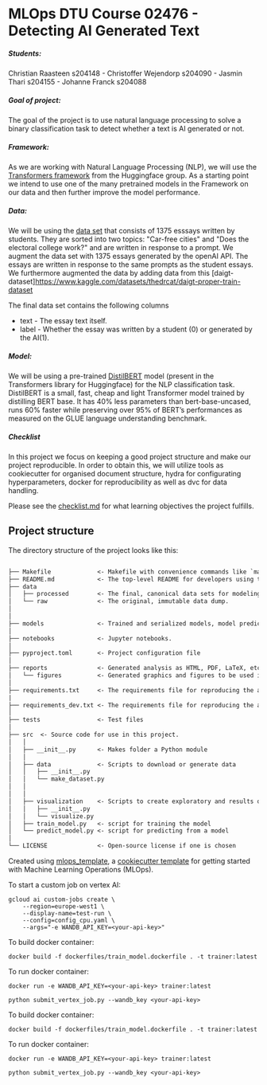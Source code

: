 # MLOps DTU Course 02476 - Detecting AI Generated Text 

##### Students: 
Christian Raasteen s204148 - Christoffer Wejendorp s204090 - Jasmin Thari s204155 - Johanne Franck s204088

##### Goal of project: 
The goal of the project is to use natural language processing to solve a binary classification task to detect whether a text is AI generated or not.

##### Framework: 
As we are working with Natural Language Processing (NLP), we will use the [Transformers framework](https://github.com/huggingface/transformers) from the Huggingface group. As a starting point we intend to use one of the many pretrained models in the Framework on our data and then further improve the model performance.

##### Data: 
We will be using the [data set](https://www.kaggle.com/competitions/llm-detect-ai-generated-text/data) that consists of 1375 esssays written by students. They are sorted into two topics: "Car-free cities" and "Does the electoral college work?" and are written in response to a prompt. 
We augment the data set with 1375 essays generated by the openAI API. The essays are written in response to the same prompts as the student essays. We furthermore augmented the data by adding data from this [daigt-dataset]<https://www.kaggle.com/datasets/thedrcat/daigt-proper-train-dataset>

The final data set contains the following columns
* text - The essay text itself.
* label - Whether the essay was written by a student (0) or generated by the AI(1).

##### Model: 
We will be using a pre-trained [DistilBERT](https://huggingface.co/docs/transformers/model_doc/distilbert) model (present in the Transformers library for Huggingface) for the NLP classification task. DistilBERT is a small, fast, cheap and light Transformer model trained by distilling BERT base. It has 40% less parameters than bert-base-uncased, runs 60% faster while preserving over 95% of BERT’s performances as measured on the GLUE language understanding benchmark.

##### Checklist
In this project we focus on keeping a good project structure and make our project reproducible. In order to obtain this, we will utilize tools as cookiecutter for organised document structure, hydra for configurating hyperparameters, docker for reproducibility as well as dvc for data handling.  

Please see the [checklist.md](https://github.com/ChrisRawstone/Detecting_AI_Generated_Text/blob/develop/checklist.md) for what learning objectives the project fulfills. 

## Project structure

The directory structure of the project looks like this:

```txt

├── Makefile             <- Makefile with convenience commands like `make data` or `make train`
├── README.md            <- The top-level README for developers using this project.
├── data
│   ├── processed        <- The final, canonical data sets for modeling.
│   └── raw              <- The original, immutable data dump.
│
│
├── models               <- Trained and serialized models, model predictions, or model summaries
│
├── notebooks            <- Jupyter notebooks.
│
├── pyproject.toml       <- Project configuration file
│
├── reports              <- Generated analysis as HTML, PDF, LaTeX, etc.
│   └── figures          <- Generated graphics and figures to be used in reporting
│
├── requirements.txt     <- The requirements file for reproducing the analysis environment
|
├── requirements_dev.txt <- The requirements file for reproducing the analysis environment
│
├── tests                <- Test files
│
├── src  <- Source code for use in this project.
│   │
│   ├── __init__.py      <- Makes folder a Python module
│   │
│   ├── data             <- Scripts to download or generate data
│   │   ├── __init__.py
│   │   └── make_dataset.py
│   │
│   │
│   ├── visualization    <- Scripts to create exploratory and results oriented visualizations
│   │   ├── __init__.py
│   │   └── visualize.py
│   ├── train_model.py   <- script for training the model
│   └── predict_model.py <- script for predicting from a model
│
└── LICENSE              <- Open-source license if one is chosen
```

Created using [mlops_template](https://github.com/SkafteNicki/mlops_template),
a [cookiecutter template](https://github.com/cookiecutter/cookiecutter) for getting
started with Machine Learning Operations (MLOps).

To start a custom job on vertex AI:
```
gcloud ai custom-jobs create \
    --region=europe-west1 \
    --display-name=test-run \
    --config=config_cpu.yaml \
    --args="-e WANDB_API_KEY=<your-api-key>"
```

To build docker container:

```
docker build -f dockerfiles/train_model.dockerfile . -t trainer:latest
```

To run docker container:
```
docker run -e WANDB_API_KEY=<your-api-key> trainer:latest 
```

```
python submit_vertex_job.py --wandb_key <your-api-key>
```

To build docker container:

```
docker build -f dockerfiles/train_model.dockerfile . -t trainer:latest
```

To run docker container:
```
docker run -e WANDB_API_KEY=<your-api-key> trainer:latest 
```

```
python submit_vertex_job.py --wandb_key <your-api-key>
```